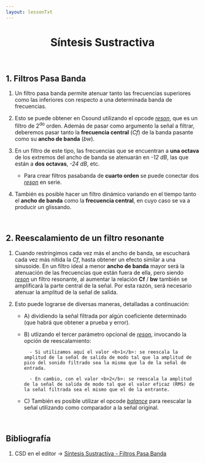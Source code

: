 ```yaml
---
layout: lessonTxt
---
```


# <center> Síntesis Sustractiva </center>

<br>

## 1. Filtros Pasa Banda

1. Un filtro pasa banda permite atenuar tanto las frecuencias superiores como las inferiores con respecto a una determinada banda de frecuencias.

2. Esto se puede obtener en Csound utilizando el opcode <a href="http://www.csounds.com/manual/html/reson.html"><i>reson</i></a>, que es un filtro de 2<sup>do</sup> orden. Además de pasar como argumento la señal a filtrar, deberemos pasar tanto la <b>frecuencia central</b> (<i>Cf</i>) de la banda pasante como su <b>ancho de banda</b> (<i>bw</i>).

3. En un filtro de este tipo, las frecuencias que se encuentran a <b>una octava</b> de los extremos del ancho de banda se atenuarán en <i>-12 dB</i>, las que están a <b>dos octavas</b>, <i>-24 dB</i>, etc.

      - Para crear filtros pasabanda de <b>cuarto orden</b> se puede conectar dos <a href="http://www.csounds.com/manual/html/reson.html"><i>reson</i></a> en serie.
      
4. También es posible hacer un filtro dinámico variando en el tiempo tanto el <b>ancho de banda</b> como la <b>frecuencia central</b>, en cuyo caso se va a producir un glissando.

<br>

## 2. Reescalamiento de un filtro resonante

1. Cuando restringimos cada vez más el ancho de banda, se escuchará cada vez más nítida la <i>Cf</i>, hasta obtener un efecto similar a una sinusoide. En un filtro ideal a menor <b>ancho de banda</b> mayor será la atenuación de las frecuencias que están fuera de ella, pero siendo <a href="http://www.csounds.com/manual/html/reson.html"><i>reson</i></a> un filtro resonante, al aumentar la relación <b>Cf</b> / <b>bw</b> también se amplificará la parte central de la señal. Por esta razón, será necesario atenuar la amplitud de la señal de salida.

2. Esto puede lograrse de diversas maneras, detalladas a continuación: 

      - A) dividiendo la señal filtrada por algún coeficiente determinado (que habrá que obtener a prueba y error).

      - B) utlizando el tercer parámetro opcional de <a href="http://www.csounds.com/manual/html/reson.html"><i>reson</i></a>, invocando la opción de reescalamiento:
      
              - Si utilizamos aquí el valor <b>1</b>: se reescala la amplitud de la señal de salida de modo tal que la amplitud de pico del sonido filtrado sea la misma que la de la señal de entrada.

              - En cambio, con el valor <b>2</b>: se reescala la amplitud de la señal de salida de modo tal que el valor eficaz (RMS) de la señal filtrada sea el mismo que el de la entrante.
      
      - C) También es posible utilizar el opcode <a href="http://www.csounds.com/manual/html/balance.html"><i>balance</i></a> para reescalar la señal utilizando como comparador a la señal original.

<br>

## Bibliografía

1. CSD en el editor -> <a href="{{site.baseurl}}/lessons/sintesis_aditiva/side_projects/sintesis_sustractiva/Capitulo1/sustractiva_1.4/sustractiva_1.4.csd">Síntesis Sustractiva - Filtros Pasa Banda</a>

<br>
